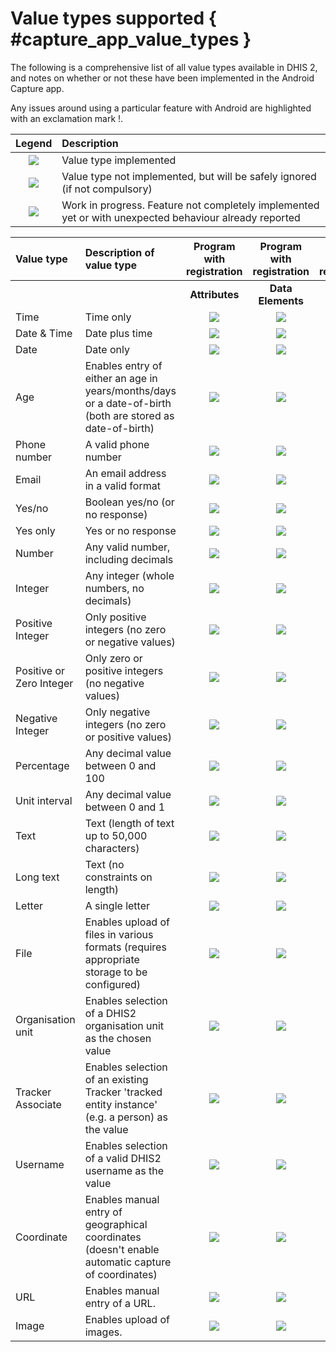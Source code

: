 # Value types supported { #capture_app_value_types }

The following is a comprehensive list of all value types available in DHIS 2, and notes on whether or not these have been implemented in the Android Capture app.

Any issues around using a particular feature with Android are highlighted with an exclamation mark \!.

|Legend|Description|
| :-: | :------ |
| ![](/en/resources/images/admin/icon-complete.png) | Value type implemented |
| ![](/en/resources/images/admin/icon-incomplete.png) | Value type not implemented, but will be safely ignored (if not compulsory) |
| ![](/en/resources/images/admin/icon-wip.png) | Work in progress. Feature not completely implemented yet or with unexpected behaviour already reported |


| Value type | Description of value type | Program with registration | Program with registration | Program without registration | Data Set| Notes on implementation |
| :--| :----|:-:|:-:|:-:|:-:|:--|
| | | **Attributes** | **Data Elements** | **Data Elements** | **Data Elements** | |
| Time | Time only | ![](/en/resources/images/admin/icon-complete.png) | ![](/en/resources/images/admin/icon-complete.png) | ![](/en/resources/images/admin/icon-complete.png) |![](/en/resources/images/admin/icon-complete.png) | |
| Date & Time | Date plus time | ![](/en/resources/images/admin/icon-complete.png) | ![](/en/resources/images/admin/icon-complete.png) | ![](/en/resources/images/admin/icon-complete.png) | ![](/en/resources/images/admin/icon-complete.png)| |
| Date | Date only | ![](/en/resources/images/admin/icon-complete.png) | ![](/en/resources/images/admin/icon-complete.png) | ![](/en/resources/images/admin/icon-complete.png) | ![](/en/resources/images/admin/icon-complete.png) | |
| Age | Enables entry of either an age in years/months/days or a date-of-birth (both are stored as date-of-birth) | ![](/en/resources/images/admin/icon-complete.png) | ![](/en/resources/images/admin/icon-complete.png) | ![](/en/resources/images/admin/icon-complete.png) |![](/en/resources/images/admin/icon-complete.png) | |
| Phone number | A valid phone number | ![](/en/resources/images/admin/icon-complete.png) | ![](/en/resources/images/admin/icon-complete.png) | ![](/en/resources/images/admin/icon-complete.png) |![](/en/resources/images/admin/icon-complete.png) | |
| Email | An email address in a valid format | ![](/en/resources/images/admin/icon-complete.png) | ![](/en/resources/images/admin/icon-complete.png) | ![](/en/resources/images/admin/icon-complete.png) |![](/en/resources/images/admin/icon-complete.png) | |
| Yes/no | Boolean yes/no (or no response) | ![](/en/resources/images/admin/icon-complete.png) | ![](/en/resources/images/admin/icon-complete.png) | ![](/en/resources/images/admin/icon-complete.png) | ![](/en/resources/images/admin/icon-complete.png)| |
| Yes only | Yes or no response | ![](/en/resources/images/admin/icon-complete.png) | ![](/en/resources/images/admin/icon-complete.png) | ![](/en/resources/images/admin/icon-complete.png) | ![](/en/resources/images/admin/icon-complete.png)| |
| Number | Any valid number, including decimals | ![](/en/resources/images/admin/icon-complete.png) | ![](/en/resources/images/admin/icon-complete.png) | ![](/en/resources/images/admin/icon-complete.png) | ![](/en/resources/images/admin/icon-complete.png)| |
| Integer | Any integer (whole numbers, no decimals) | ![](/en/resources/images/admin/icon-complete.png) | ![](/en/resources/images/admin/icon-complete.png) | ![](/en/resources/images/admin/icon-complete.png) | ![](/en/resources/images/admin/icon-complete.png)| |
| Positive Integer | Only positive integers (no zero or negative values) | ![](/en/resources/images/admin/icon-complete.png) | ![](/en/resources/images/admin/icon-complete.png) | ![](/en/resources/images/admin/icon-complete.png) | ![](/en/resources/images/admin/icon-complete.png)| |
| Positive or Zero Integer | Only zero or positive integers (no negative values) | ![](/en/resources/images/admin/icon-complete.png) | ![](/en/resources/images/admin/icon-complete.png) | ![](/en/resources/images/admin/icon-complete.png) | ![](/en/resources/images/admin/icon-complete.png)| |
| Negative Integer | Only negative integers (no zero or positive values) | ![](/en/resources/images/admin/icon-complete.png) | ![](/en/resources/images/admin/icon-complete.png) | ![](/en/resources/images/admin/icon-complete.png) |![](/en/resources/images/admin/icon-complete.png) | |
| Percentage | Any decimal value between 0 and 100 | ![](/en/resources/images/admin/icon-complete.png) | ![](/en/resources/images/admin/icon-complete.png) | ![](/en/resources/images/admin/icon-complete.png) | ![](/en/resources/images/admin/icon-complete.png)| |
| Unit interval | Any decimal value between 0 and 1 | ![](/en/resources/images/admin/icon-complete.png) | ![](/en/resources/images/admin/icon-complete.png) | ![](/en/resources/images/admin/icon-complete.png) |![](/en/resources/images/admin/icon-complete.png) | |
| Text | Text (length of text up to 50,000 characters) | ![](/en/resources/images/admin/icon-complete.png) | ![](/en/resources/images/admin/icon-complete.png) | ![](/en/resources/images/admin/icon-complete.png) |![](/en/resources/images/admin/icon-complete.png) | |
| Long text | Text (no constraints on length) | ![](/en/resources/images/admin/icon-complete.png) | ![](/en/resources/images/admin/icon-complete.png) | ![](/en/resources/images/admin/icon-complete.png) |![](/en/resources/images/admin/icon-complete.png) | |
| Letter | A single letter | ![](/en/resources/images/admin/icon-complete.png) | ![](/en/resources/images/admin/icon-complete.png) | ![](/en/resources/images/admin/icon-complete.png) | ![](/en/resources/images/admin/icon-complete.png)| |
| File | Enables upload of files in various formats (requires appropriate storage to be configured) | ![](/en/resources/images/admin/icon-complete.png) | ![](/en/resources/images/admin/icon-complete.png) | ![](/en/resources/images/admin/icon-complete.png) | ![](/en/resources/images/admin/icon-incomplete.png) | |
| Organisation unit | Enables selection of a DHIS2 organisation unit as the chosen value | ![](/en/resources/images/admin/icon-complete.png) | ![](/en/resources/images/admin/icon-complete.png) | ![](/en/resources/images/admin/icon-complete.png) |  ![](/en/resources/images/admin/icon-incomplete.png)| |
| Tracker Associate | Enables selection of an existing Tracker 'tracked entity instance' (e.g. a person) as the value | ![](/en/resources/images/admin/icon-incomplete.png) | ![](/en/resources/images/admin/icon-incomplete.png) | ![](/en/resources/images/admin/icon-incomplete.png) | ![](/en/resources/images/admin/icon-incomplete.png) | |
| Username | Enables selection of a valid DHIS2 username as the value | ![](/en/resources/images/admin/icon-wip.png) | ![](/en/resources/images/admin/icon-wip.png) | ![](/en/resources/images/admin/icon-wip.png) |  ![](/en/resources/images/admin/icon-incomplete.png) | |
| Coordinate | Enables manual entry of geographical coordinates (doesn't enable automatic capture of coordinates) | ![](/en/resources/images/admin/icon-complete.png) | ![](/en/resources/images/admin/icon-complete.png) | ![](/en/resources/images/admin/icon-complete.png) | ![](/en/resources/images/admin/icon-complete.png)| |
| URL | Enables manual entry of a URL. | ![](/en/resources/images/admin/icon-complete.png) | ![](/en/resources/images/admin/icon-complete.png) | ![](/en/resources/images/admin/icon-complete.png) |![](/en/resources/images/admin/icon-complete.png) | |
| Image | Enables upload of images. | ![](/en/resources/images/admin/icon-complete.png) | ![](/en/resources/images/admin/icon-complete.png) | ![](/en/resources/images/admin/icon-complete.png) | ![](/en/resources/images/admin/icon-incomplete.png) | |

